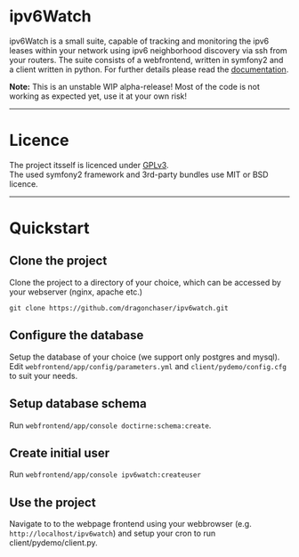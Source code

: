 ipv6Watch
=========

ipv6Watch is a small suite, capable of tracking and monitoring the ipv6 leases within your network using ipv6 neighborhood discovery via ssh from your routers.
The suite consists of a webfrontend, written in symfony2 and a client written in python.
For further details please read the <a href="docs/README.md" target="_blank">documentation</a>.

<b>Note:</b> This is an unstable WIP alpha-release! Most of the code is not working as expected yet, use it at your own risk!
- - -
Licence
=======

The project itsself is licenced under <a href="LICENSE">GPLv3</a>.<br>
The used symfony2 framework and 3rd-party bundles use MIT or BSD licence.
- - - 
Quickstart
==========

Clone the project
-----------------

Clone the project to a directory of your choice, which can be accessed by your webserver (nginx, apache etc.)
```
git clone https://github.com/dragonchaser/ipv6watch.git
```

Configure the database
----------------------

Setup the database of your choice (we support only postgres and mysql).
Edit `webfrontend/app/config/parameters.yml` and `client/pydemo/config.cfg` to suit your needs.

Setup database schema
---------------------

Run `webfrontend/app/console doctirne:schema:create`.

Create initial user
-------------------

Run `webfrontend/app/console ipv6watch:createuser`

Use the project
---------------

Navigate to to the webpage frontend using your webbrowser (e.g. `http://localhost/ipv6watch`) and setup your cron to run client/pydemo/client.py.